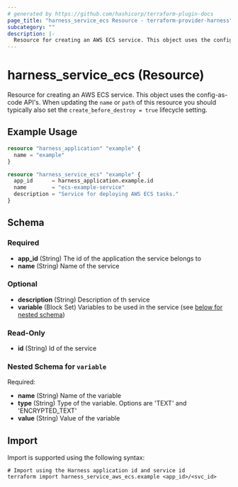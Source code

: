```yaml
---
# generated by https://github.com/hashicorp/terraform-plugin-docs
page_title: "harness_service_ecs Resource - terraform-provider-harness"
subcategory: ""
description: |-
  Resource for creating an AWS ECS service. This object uses the config-as-code API's. When updating the name or path of this resource you should typically also set the create_before_destroy = true lifecycle setting.
---
```


# harness_service_ecs (Resource)

Resource for creating an AWS ECS service. This object uses the config-as-code API's. When updating the `name` or `path` of this resource you should typically also set the `create_before_destroy = true` lifecycle setting.

## Example Usage

```terraform
resource "harness_application" "example" {
  name = "example"
}

resource "harness_service_ecs" "example" {
  app_id      = harness_application.example.id
  name        = "ecs-example-service"
  description = "Service for deploying AWS ECS tasks."
}
```

<!-- schema generated by tfplugindocs -->
## Schema

### Required

- **app_id** (String) The id of the application the service belongs to
- **name** (String) Name of the service

### Optional

- **description** (String) Description of th service
- **variable** (Block Set) Variables to be used in the service (see [below for nested schema](#nestedblock--variable))

### Read-Only

- **id** (String) Id of the service

<a id="nestedblock--variable"></a>
### Nested Schema for `variable`

Required:

- **name** (String) Name of the variable
- **type** (String) Type of the variable. Options are 'TEXT' and 'ENCRYPTED_TEXT'
- **value** (String) Value of the variable

## Import

Import is supported using the following syntax:

```shell
# Import using the Harness application id and service id
terraform import harness_service_aws_ecs.example <app_id>/<svc_id>
```
